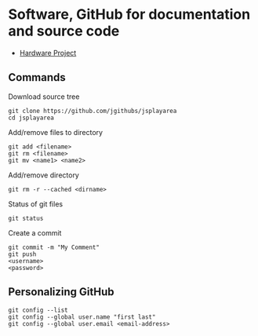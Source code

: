 # Software, GitHub for documentation and source code

* [Hardware Project](hw-project.md)

## Commands

Download source tree
```
git clone https://github.com/jgithubs/jsplayarea
cd jsplayarea
```

Add/remove files to directory
```
git add <filename>
git rm <filename>
git mv <name1> <name2>
```

Add/remove directory
```
git rm -r --cached <dirname>
```

Status of git files
```
git status
```

Create a commit
```
git commit -m "My Comment"
git push
<username>
<password>
```

## Personalizing GitHub

```
git config --list
git config --global user.name "first last"
git config --global user.email <email-address>
```

